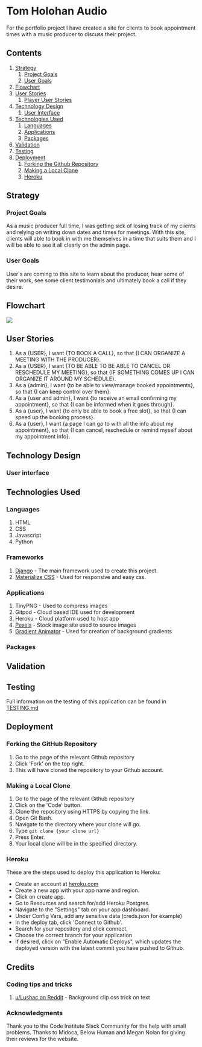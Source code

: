 # Tom Holohan Audio

For the portfolio project I have created a site for clients to book appointment times with a music producer to discuss their project. 

## Contents

1. [Strategy](#strategy)
   1. [Project Goals](#project-goals)
   2. [User Goals](#user-goals)
2. [Flowchart](#flowchart)
3. [User Stories](#user-stories)
   1. [Player User Stories](#player-user-stories)
4. [Technology Design](#technology-design)
   1. [User Interface](#user-interface)
5. [Technologies Used](#technologies-used)
   1. [Languages](#languages)
   2. [Applications](#applications)
   3. [Packages](#packages)
6. [Validation](#validation)
7. [Testing](#testing)
8. [Deployment](#deployment)
   1. [Forking the Github Repository](#forking-the-github-repository)
   2. [Making a Local Clone](#making-a-local-clone)
   3. [Heroku](#heroku)

## Strategy

### Project Goals

As a music producer full time, I was getting sick of losing track of my clients and relying on writing down dates and times for meetings. With this site, clients will able to book in with me themselves in a time that suits them and I will be able to see it all clearly on the admin page. 


### User Goals

User's are coming to this site to learn about the producer, hear some of their work, see some client testimonials and ultimately book a call if they desire. 



## Flowchart

![](Flowchart)


## User Stories
   1. As a {USER}, I want {TO BOOK A CALL}, so that {I CAN ORGANIZE A MEETING WITH THE PRODUCER}.
   2. As a {USER}, I want {TO BE ABLE TO BE ABLE TO CANCEL OR RESCHEDULE MY MEETING}, so that {IF SOMETHING COMES UP I CAN ORGANIZE IT AROUND MY SCHEDULE}.
   3. As a {admin}, I want {to be able to view/manage booked appointments}, so that {I can keep control over them}.
   4. As a {user and admin}, I want {to receive an email confirming my appointment}, so that {I can be informed when it goes through}.
   5. As a {user}, I want {to only be able to book a free slot}, so that {I can speed up the booking process}.
   6. As a {user}, I want {a page I can go to with all the info about my appointment}, so that {I can cancel, reschedule or remind myself about my appointment info}.

## Technology Design

### User interface


## Technologies Used

### Languages
   1. HTML
   2. CSS
   3. Javascript
   4. Python

### Frameworks
   1. [Django](https://www.djangoproject.com/) - The main framework used to create this project.
   2. [Materialize CSS](https://materializecss.com/) - Used for responsive and easy css. 

### Applications
   1. TinyPNG - Used to compress images
   2. Gitpod - Cloud based IDE used for development
   3. Heroku - Cloud platform used to host app
   4. [Pexels](https://www.pexels.com/) - Stock image site used to source images
   5. [Gradient Animator](https://www.gradient-animator.com/) - Used for creation of background gradients


### Packages


## Validation 


## Testing

Full information on the testing of this application can be found in [TESTING.md](TESTING.md)

## Deployment

### Forking the GitHub Repository

1. Go to the page of the relevant Github repository
2. Click 'Fork' on the top right.
3. This will have cloned the repository to your Github account.

### Making a Local Clone

1. Go to the page of the relevant Github repository
2. Click on the 'Code' button.
3. Clone the repository using HTTPS by copying the link.
4. Open Git Bash.
5. Navigate to the directory where your clone will go.
6. Type ```git clone {your clone url}```
7. Press Enter.
8. Your local clone will be in the specified directory.

### Heroku

These are the steps used to deploy this application to Heroku:

- Create an account at [heroku.com](https://.heroku.com/)
- Create a new app with your app name and region.
- Click on create app.
- Go to Resources and search for/add Heroku Postgres.
- Navigate to the "Settings" tab on your app dashboard.
- Under Config Vars, add any sensitive data (creds.json for example)
- In the deploy tab, click 'Connect to Github'.
- Search for your repository and click connect.
- Choose the correct branch for your application
- If desired, click on "Enable Automatic Deploys", which updates the deployed version with the latest commit you have pushed to Github. 

## Credits

### Coding tips and tricks

1. [u/Lushac on Reddit](https://www.reddit.com/r/WebdevTutorials/comments/q8k8mu/image_inside_text_using_html_and_css/) - Background clip css trick on text

### Acknowledgments

Thank you to the Code Institute Slack Community for the help with small problems. Thanks to Midoca, Below Human and Megan Nolan for giving their reviews for the website. 